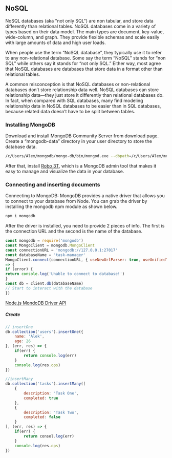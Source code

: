 ## NoSQL
 
NoSQL databases (aka "not only SQL") are non tabular, and store data differently than relational tables. NoSQL databases come in a variety of types based on their data model. The main types are document, key-value, wide-column, and graph. They provide flexible schemas and scale easily with large amounts of data and high user loads.

When people use the term “NoSQL database”, they typically use it to refer to any non-relational database. Some say the term “NoSQL” stands for “non SQL” while others say it stands for “not only SQL.” Either way, most agree that NoSQL databases are databases that store data in a format other than relational tables.

A common misconception is that NoSQL databases or non-relational databases don’t store relationship data well. NoSQL databases can store relationship data—they just store it differently than relational databases do. In fact, when compared with SQL databases, many find modeling relationship data in NoSQL databases to be easier than in SQL databases, because related data doesn’t have to be split between tables.

### Installing MongoDB

Download and install MongoDB Community Server from download page. Create a “mongodb-data” directory in
your user directory to store the database data.

```bash
/c/Users/Alex/mongodb/mongo-db/bin/mongod.exe --dbpath=/c/Users/Alex/mongodb-data
```

After that, install [Robo 3T](https://robomongo.org/), which is a MongoDB admin tool that makes it easy
to manage and visualize the data in your database.

### Connecting and inserting documents

Connecting to MongoDB: MongoDB provides a native driver that allows you to connect to your database from Node.
You can grab the driver by installing the mongodb npm module as shown below.

```bash
npm i mongodb
```

After the driver is installed, you need to provide 2 pieces of info. The first is the connection URL and the
second is the name of the database.

```javascript
const mongodb = require('mongodb')
const MongoClient = mongodb.MongoClient
const connectionURL = 'mongodb://127.0.0.1:27017'
const databaseName = 'task-manager'
MongoClient.connect(connectionURL, { useNewUrlParser: true, useUnifiedTopology: true }, (error, client)
=> {
if (error) {
return console.log('Unable to connect to database!')
}
const db = client.db(databaseName)
// Start to interact with the database
})
```

[Node.js MondoDB Driver API](https://mongodb.github.io/node-mongodb-native/2.0/api/)

##### Create
```javascript
// insertOne
db.collection('users').insertOne({
    name: 'Alek',
    age: 26
}, (err, res) => {
    if(err) {
        return console.log(err)
    }
    console.log(res.ops)
})

//insertMany
db.collection('tasks').insertMany([
    {
        description: 'Task One',
        completed: true
    },
    {
        description: 'Task Two',
        completed: false
    }
], (err, res) => {
    if(err) {
        return consol.log(err)
    }
    console.log(res.ops)
})
```